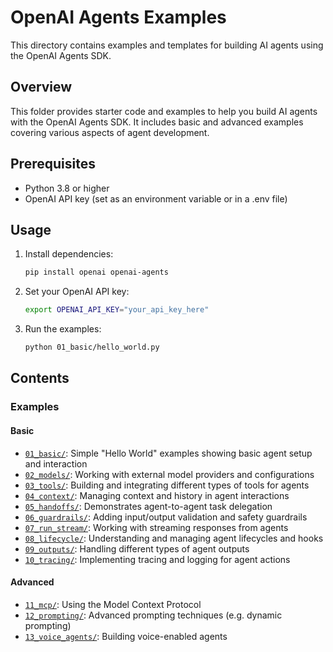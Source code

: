# OpenAI Agents Examples

This directory contains examples and templates for building AI agents using the OpenAI Agents SDK.

## Overview
This folder provides starter code and examples to help you build AI agents with the OpenAI Agents SDK. It includes basic and advanced examples covering various aspects of agent development.

## Prerequisites
- Python 3.8 or higher
- OpenAI API key (set as an environment variable or in a .env file)

## Usage
1. Install dependencies:
   ```bash
   pip install openai openai-agents
   ```
2. Set your OpenAI API key:
   ```bash
   export OPENAI_API_KEY="your_api_key_here"
   ```
3. Run the examples:
   ```bash
   python 01_basic/hello_world.py
   ```

## Contents

### Examples
#### Basic
- [`01_basic/`](./01_basic/): Simple "Hello World" examples showing basic agent setup and interaction
- [`02_models/`](./02_models/): Working with external model providers and configurations
- [`03_tools/`](./03_tools/): Building and integrating different types of tools for agents
- [`04_context/`](./04_context/): Managing context and history in agent interactions 
- [`05_handoffs/`](./05_handoffs/): Demonstrates agent-to-agent task delegation
- [`06_guardrails/`](./06_guardrails/): Adding input/output validation and safety guardrails
- [`07_run_stream/`](./07_run_stream/): Working with streaming responses from agents
- [`08_lifecycle/`](./08_lifecycle/): Understanding and managing agent lifecycles and hooks
- [`09_outputs/`](./09_outputs/): Handling different types of agent outputs
- [`10_tracing/`](./10_tracing/): Implementing tracing and logging for agent actions
#### Advanced
- [`11_mcp/`](./11_mcp/): Using the Model Context Protocol
- [`12_prompting/`](./12_prompting/): Advanced prompting techniques (e.g. dynamic prompting)
- [`13_voice_agents/`](./13_voice_agents/): Building voice-enabled agents
